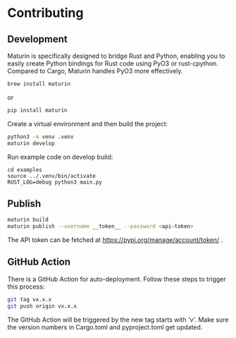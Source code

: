 # Contributing

## Development

Maturin is specifically designed to bridge Rust and Python, enabling you to easily create Python bindings for Rust code using PyO3 or rust-cpython. Compared to Cargo, Maturin handles PyO3 more effectively.

```bash
brew install maturin
```

or

```bash
pip install maturin
```

Create a virtual environment and then build the project:

```bash
python3 -m venv .venv
maturin develop
```

Run example code on develop build:

```
cd examples
source ../.venv/bin/activate
RUST_LOG=debug python3 main.py
```

## Publish

```bash
maturin build
maturin publish --username __token__ --password <api-token>
```

The API token can be fetched at https://pypi.org/manage/account/token/ .

## GitHub Action

There is a GitHub Action for auto-deployment. Follow these steps to trigger this process:

```bash
git tag vx.x.x
git push origin vx.x.x
```

The GitHub Action will be triggered by the new tag starts with 'v'. Make sure the version numbers in Cargo.toml and pyproject.toml get updated.

